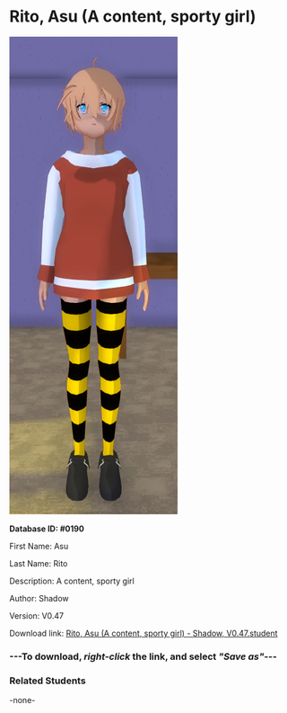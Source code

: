 # Rito, Asu (A content, sporty girl)

<img src="Files/Rito, Asu (A content, sporty girl).png" title="Rito, Asu (A content, sporty girl) - Shadow, V0.47">

**Database ID: #0190**

First Name: Asu

Last Name: Rito

Description: A content, sporty girl

Author: Shadow

Version: V0.47

Download link: <a href="https://raw.githubusercontent.com/Arbiter1223/Daigaku-Gurashi-Custom-Students/master/Students/Files/Rito%2C%20Asu%20(A%20content%2C%20sporty%20girl)%20-%20Shadow%2C%20V0.47.student">Rito, Asu (A content, sporty girl) - Shadow, V0.47.student</a>

### ---**To download, _right-click_ the link, and select _"Save as"_**---

### Related Students

-none-
